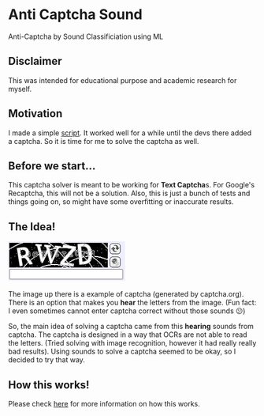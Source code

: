 # Anti Captcha Sound
Anti-Captcha by Sound Classificiation using ML

## Disclaimer
This was intended for educational purpose and academic research for myself.

## Motivation
I made a simple [script](https://github.com/gooday2die/CulturelandPython). It worked well for a while until the devs there added a captcha. So it is time for me to solve the captcha as well.

## Before we start...
This captcha solver is meant to be working for **Text Captcha**s. For Google's Recaptcha, this will not be a solution. Also, this is just a bunch of tests and things going on, so might have some overfitting or inaccurate results.

## The Idea!

![Captcha Example](https://raw.githubusercontent.com/gooday2die/Anti-Captcha-Sound/main/github/pics/example_1.png)

The image up there is a example of captcha (generated by captcha.org). There is an option that makes you **hear** the letters from the image. (Fun fact: I even sometimes cannot enter captcha correct without those sounds :confused:)

So, the main idea of solving a captcha came from this **hearing** sounds from captcha. The captcha is designed in a way that OCRs are not able to read the letters. (Tried solving with image recognition, however it had really really bad results). Using sounds to solve a captcha seemed to be okay,  so I decided to try that way.

## How this works!
Please check [here](https://github.com/gooday2die/Anti-Captcha-Sound/github/howitworks.md) for more information on how this works.